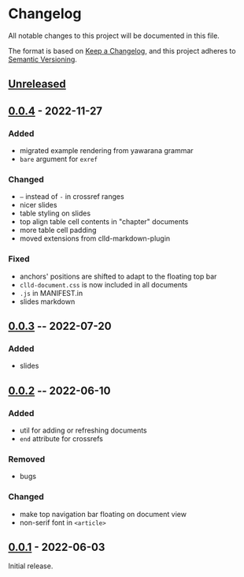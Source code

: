 # Changelog
All notable changes to this project will be documented in this file.

The format is based on [Keep a Changelog](https://keepachangelog.com/en/1.0.0/),
and this project adheres to [Semantic Versioning](https://semver.org/spec/v2.0.0.html).


## [Unreleased]

## [0.0.4] - 2022-11-27

### Added
* migrated example rendering from yawarana grammar
* `bare` argument for `exref`

### Changed
* `–` instead of `-` in crossref ranges
* nicer slides
* table styling on slides
* top align table cell contents in "chapter" documents
* more table cell padding
* moved extensions from clld-markdown-plugin

### Fixed
* anchors' positions are shifted to adapt to the floating top bar
* `clld-document.css` is now included in all documents
* `.js` in MANIFEST.in
* slides markdown

## [0.0.3] -- 2022-07-20

### Added
* slides

## [0.0.2] -- 2022-06-10

### Added
* util for adding or refreshing documents
* `end` attribute for crossrefs

### Removed
* bugs

### Changed
* make top navigation bar floating on document view
* non-serif font in `<article>`
    
## [0.0.1] - 2022-06-03

Initial release.

[Unreleased]: https://github.com/fmatter/clld-document-plugin/compare/0.0.4...HEAD
[0.0.4]: https://github.com/fmatter/clld-document-plugin/compare/0.0.3...0.0.4
[0.0.3]: https://github.com/fmatter/clld-document-plugin/releases/tag/0.0.3
[0.0.2]: https://github.com/fmatter/clld-document-plugin/releases/tag/0.0.2
[0.0.1]: https://github.com/fmatter/clld-document-plugin/releases/tag/0.0.1

